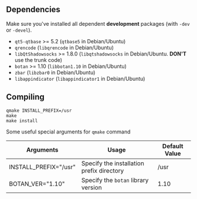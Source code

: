 ## Dependencies

Make sure you've installed all dependent **development** packages (with `-dev` or `-devel`).

- `qt5-qtbase` >= 5.2 (`qtbase5` in Debian/Ubuntu)
- `qrencode` (`libqrencode` in Debian/Ubuntu)
- `libQtShadowsocks` >= 1.8.0 (`libqtshadowsocks` in Debian/Ubuntu. **DON'T** use the trunk code)
- `botan` >= 1.10 (`libbotan1.10` in Debian/Ubuntu)
- `zbar` (`libzbar0` in Debian/Ubuntu)
- `libappindicator` (`libappindicator1` in Debian/Ubuntu)

## Compiling

```
qmake INSTALL_PREFIX=/usr
make
make install
```

Some useful special arguments for `qmake` command

|Arguments|Usage|Default Value|
|---------|------|-------|
|INSTALL_PREFIX="/usr"|Specify the installation prefix directory|/usr|
|BOTAN_VER="1.10"|Specify the `botan` library version|1.10|
